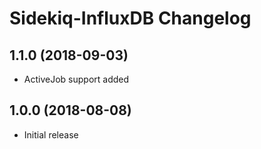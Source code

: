 # Sidekiq-InfluxDB Changelog

## 1.1.0 (2018-09-03)

* ActiveJob support added

## 1.0.0 (2018-08-08)

* Initial release
